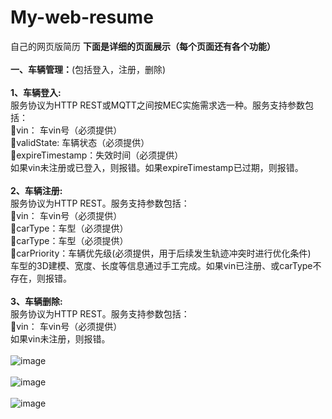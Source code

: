 # My-web-resume
自己的网页版简历
<strong>下面是详细的页面展示（每个页面还有各个功能）</strong></br></br>
		<strong>一、车辆管理：</strong>(包括登入，注册，删除)</br></br>
		<strong>1、车辆登入:</strong></br>
		服务协议为HTTP REST或MQTT之间按MEC实施需求选一种。服务支持参数包括：</br>
vin： 车vin号（必须提供）</br>
validState: 车辆状态（必须提供）</br>
expireTimestamp：失效时间（必须提供）</br>
如果vin未注册或已登入，则报错。如果expireTimestamp已过期，则报错。</br></br>
<strong>2、车辆注册:</strong></br>
		服务协议为HTTP REST。服务支持参数包括：</br>
vin： 车vin号（必须提供）</br>
carType：车型（必须提供）</br>
carType：车型（必须提供）</br>
carPriority：车辆优先级(必须提供，用于后续发生轨迹冲突时进行优化条件)</br>
车型的3D建模、宽度、长度等信息通过手工完成。如果vin已注册、或carType不存在，则报错。</br></br>
<strong>3、车辆删除:</strong></br>
		服务协议为HTTP REST。服务支持参数包括：</br>
vin： 车vin号（必须提供）</br>
如果vin未注册，则报错。</br></br>
			![image](https://github.com/xiaola66/TSP-/blob/master/img/vehicle.png)</br></br>
			![image](https://github.com/xiaola66/TSP-/blob/master/img/vlogin.png)</br></br>
			![image](https://github.com/xiaola66/TSP-/blob/master/img/vdelenter.png)</br></br></br>
